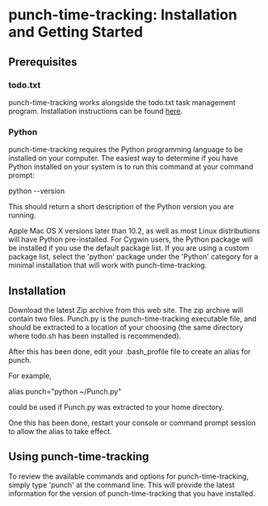 # punch-time-tracking: Installation and Getting Started #

## Prerequisites ##

### todo.txt ###

punch-time-tracking works alongside the todo.txt task management program. Installation instructions can be found [here](http://ginatrapani.github.com/todo.txt-cli/).

### Python ###

punch-time-tracking requires the Python programming language to be installed on your computer. The easiest way to determine if you have Python installed on your system is to run this command at your command prompt:

python --version

This should return a short description of the Python version you are running.

Apple Mac OS X versions later than 10.2, as well as most Linux distributions will have Python pre-installed. For Cygwin users, the Python package will be installed if you use the default package list. If you are using a custom package list, select the 'python' package under the 'Python' category for a minimal installation that will work with punch-time-tracking.

## Installation ##

Download the latest Zip archive from this web site. The zip archive will contain two files. Punch.py is the punch-time-tracking executable file, and should be extracted to a location of your choosing (the same directory where todo.sh has been installed is recommended).

After this has been done, edit your .bash\_profile file to create an alias for punch.

For example,

alias punch="python ~/Punch.py"

could be used if Punch.py was extracted to your home directory.

One this has been done, restart your console or command prompt session to allow the alias to take effect.

## Using punch-time-tracking ##

To review the available commands and options for punch-time-tracking, simply type 'punch' at the command line. This will provide the latest information for the version of punch-time-tracking that you have installed.
